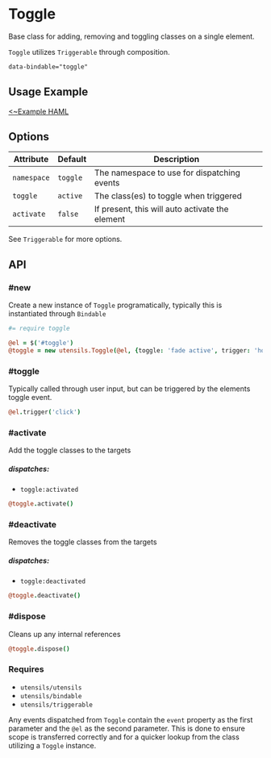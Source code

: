 
# Toggle
Base class for adding, removing and toggling classes on a single
element.

`Toggle` utilizes `Triggerable` through composition.

```html
data-bindable="toggle"
```

## Usage Example
[<~Example HAML](markup/toggle.html.haml)


## Options

Attribute   | Default      | Description
----------- | ------------ | -------------------------------------------
`namespace` | `toggle`     | The namespace to use for dispatching events
`toggle`    | `active`     | The class(es) to toggle when triggered
`activate`  | `false`      | If present, this will auto activate the element

See `Triggerable` for more options.


## API

### #new
Create a new instance of `Toggle` programatically, typically this is
instantiated through `Bindable`

```coffee
#= require toggle

@el = $('#toggle')
@toggle = new utensils.Toggle(@el, {toggle: 'fade active', trigger: 'hover'})
```

### #toggle
Typically called through user input, but can be triggered by the
elements toggle event.

```coffee
@el.trigger('click')
```

### #activate
Add the toggle classes to the targets

##### dispatches:
- `toggle:activated`

```coffee
@toggle.activate()
```

### #deactivate
Removes the toggle classes from the targets

##### dispatches:
- `toggle:deactivated`

```coffee
@toggle.deactivate()
```

### #dispose
Cleans up any internal references

```coffee
@toggle.dispose()
```

### Requires
- `utensils/utensils`
- `utensils/bindable`
- `utensils/triggerable`

Any events dispatched from `Toggle` contain the `event` property as the
first parameter and the `@el` as the second parameter. This is done to
ensure scope is transferred correctly and for a quicker lookup from the
class utilizing a `Toggle` instance.

